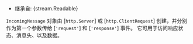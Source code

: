 <!-- YAML
added: v0.1.17
changes:
  - version:
     - v13.1.0
     - v12.16.0
    pr-url: https://github.com/nodejs/node/pull/30135
    description: 属性 `readableHighWaterMark` 的值映射了 socket 中的值。
-->

* 继承自: {stream.Readable}

`IncomingMessage` 对象由 [`http.Server`] 或 [`http.ClientRequest`] 创建，并分别作为第一个参数传给 [`'request'`] 和 [`'response'`] 事件。 
它可用于访问响应状态、消息头、以及数据。

